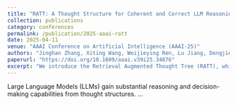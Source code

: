 ```yaml
---
title: "RATT: A Thought Structure for Coherent and Correct LLM Reasoning"
collection: publications
category: conferences
permalink: /publication/2025-aaai-ratt
date: 2025-04-11
venue: "AAAI Conference on Artificial Intelligence (AAAI-25)"
authors: "Jinghan Zhang, Xiting Wang, Weijieying Ren, Lu Jiang, Dongjie Wang, Kunpeng Liu"
paperurl: "https://doi.org/10.1609/aaai.v39i25.34876"
excerpt: "We introduce the Retrieval Augmented Thought Tree (RATT), which integrates fact retrieval and strategic planning for more coherent reasoning."
---
```


Large Language Models (LLMs) gain substantial reasoning and decision-making capabilities from thought structures. ...
